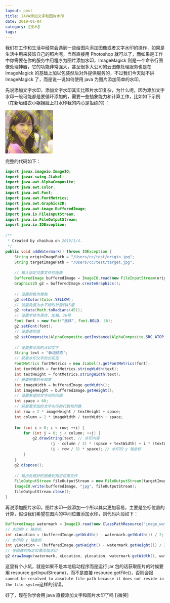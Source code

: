 ```yaml
---
layout: post
title: JAVA添加文字和图片水印
date: 2019-01-04
category: [技术]
tags: 
---
```


我们在工作和生活中经常会遇到一些给图片添加图像或者文字水印的操作，如果是生活中用来装饰自己的照片呢，当然直接用 Photoshop 就可以了，而如果是工作中你需要在你的服务中用程序为图片添加水印，ImageMagick 则是一个命令行图像处理神器，它的功能非常强大，甚至很多大公司的云图像处理服务也是在 ImageMagick 的基础上加以包装然后对外提供服务的，不过我们今天就不讲 ImageMagick 了，而是说一说如何使用 java 为图片添加简单的水印。

先说添加文字水印，添加文字水印其实比图片水印复杂，为什么呢，因为添加文字水印一般可能都是要循环添加的，需要一些抽象能力和计算工作，比如如下示例（在新垣结衣小姐姐脸上打水印我的内心是拒绝的）：

<img src="/2019/01/04/JAVA添加文字和图片水印/acb12ed9-c553-4980-9bfc-67637afea576.jpg" width="30%" height="30%" alt="" align=center />

完整的代码如下：
<!--more-->

``` Java
import javax.imageio.ImageIO;
import javax.swing.JLabel;
import java.awt.AlphaComposite;
import java.awt.Color;
import java.awt.Font;
import java.awt.FontMetrics;
import java.awt.Graphics2D;
import java.awt.image.BufferedImage;
import java.io.FileInputStream;
import java.io.FileOutputStream;
import java.io.IOException;

/**
 * Created by chaihua on 2019/1/4.
 */
public void addWatermark() throws IOException {
    String originImagePath = "/Users/cc/test/origin.jpg";
    String targetImagePath = "/Users/cc/test/target.jpg";

    // 输入指定位置文件的图像
    BufferedImage bufferedImage = ImageIO.read(new FileInputStream(originImagePath));
    Graphics2D g2 = bufferedImage.createGraphics();

    // 设置颜色为黄色
    g2.setColor(Color.YELLOW);
    // 设置角度为水平顺时针旋转45度
    g2.rotate(Math.toRadians(45));
    // 设置字体为黑体、加粗、36号
    Font font = new Font("黑体", Font.BOLD, 36);
    g2.setFont(font);
    // 设置透明度
    g2.setComposite(AlphaComposite.getInstance(AlphaComposite.SRC_ATOP, 0.5f));

    // 设置要添加的水印文字
    String text = "新垣结衣";
    // 获取水印文字的长和宽
    FontMetrics fontMetrics = new JLabel().getFontMetrics(font);
    int textWidth = fontMetrics.stringWidth(text);
    int textHeight = fontMetrics.stringWidth(text);
    // 获取图像的长和宽
    int imageWidth = bufferedImage.getWidth();
    int imageHeight = bufferedImage.getHeight();
    // 设置希望的文字间的间隔
    int space = 60;
    // 获取要添加的文字水印的行数和列数
    int row = 2 * imageHeight / textHeight + space;
    int column = 2 * imageWidth / textWidth + space;

    for (int i = 0; i < row; ++i) {
        for (int j = 0; j < column; ++j) {
            g2.drawString(text, // 水印内容
                    (j - column / 3) * (space + textWidth) + i * (textWidth), // 水印的 x 轴坐标
                    (i - row / 3) * space); // 水印的 y 轴坐标
        }
    }
    g2.dispose();

    // 输出处理好的图像到指定位置文件
    FileOutputStream fileOutputStream = new FileOutputStream(targetImagePath);
    ImageIO.write(bufferedImage, "jpg", fileOutputStream);
    fileOutputStream.close();
}
```

再说添加图片水印，图片水印一般添加一个所以其实更加容易，主要是坐标位置的计算，假设我们希望在图片的中间位置添加水印，则代码片段如下：

``` Java
BufferedImage watermark = ImageIO.read(new ClassPathResource("image_watermark.jpg").getInputStream());
// 水印的 x 轴坐标
int xLocation = (bufferedImage.getWidth() - watermark.getWidth()) / 2;
// 水印的 y 轴坐标
int yLocation = (bufferedImage.getHeight() - watermark.getHeight()) / 2;
// 在图像的指定位置添加水印
g2.drawImage(watermark, xLocation, yLocation, watermark.getWidth(), watermark.getHeight(), null);
```

这里有个小坑，就是如果不是本地启动程序而是运行 jar 包的话获取图片的时候要用 resource.getInputStream()，而不是直接 resource.getFile()，否则会报```cannot be resolved to absolute file path because it does not reside in the
file system```这样的错误。

好了，现在你学会用 java 直接添加文字和图片水印了吗 [\微笑]

